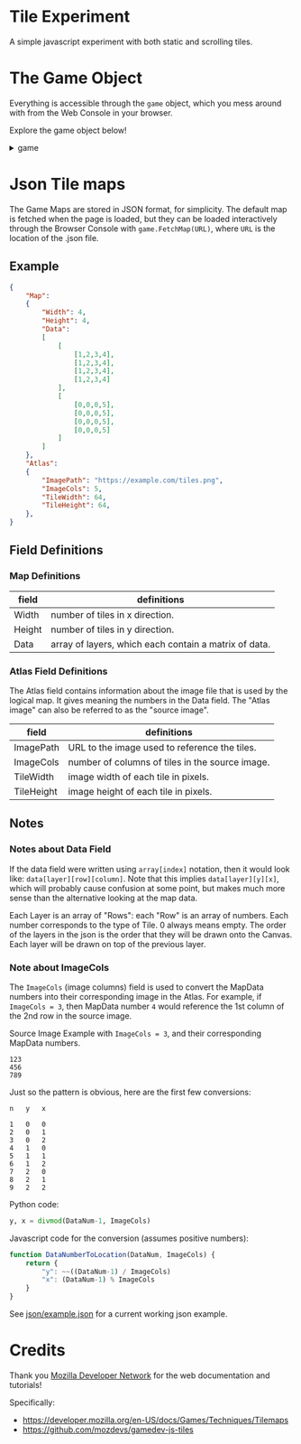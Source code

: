 Tile Experiment
=================

A simple javascript experiment with both static and scrolling tiles.



The Game Object
=====================

Everything is accessible through the `game` object, which you mess around with from the Web Console in your browser.

Explore the game object below!



<details><summary> game </summary><blockquote>

<details><summary> bin </summary><blockquote>

<details><summary> nest1 </summary><blockquote>

a\
b\
c
</blockquote></details>
<details><summary> nest2 </summary><blockquote>

a\
b\
c
</blockquote></details>

f1\
f2\
f3
</blockquote></details>

<details><summary> boot </summary><blockquote>

x\
y\
z
</blockquote></details>

<details><summary> dev </summary><blockquote>

p\
q\
r
</blockquote></details>

<details><summary> etc </summary><blockquote>

e\
t\
c
</blockquote></details>

<details><summary> home </summary><blockquote>

me\
you\
everyone
</blockquote></details>

<details><summary> lib </summary><blockquote>

lib\
er\
ate
</blockquote></details>

</blockquote></details>





Json Tile maps
=====================

The Game Maps are stored in JSON format, for simplicity.  The default map is fetched when the page is loaded, but they can be loaded interactively through the Browser Console with `game.FetchMap(URL)`, where `URL` is the location of the .json file.


Example
---------------

~~~json
{
	"Map": 
	{
		"Width": 4,
		"Height": 4,
		"Data":
		[
			[
				[1,2,3,4],
				[1,2,3,4],
				[1,2,3,4],
				[1,2,3,4]
			],
			[
				[0,0,0,5],
				[0,0,0,5],
				[0,0,0,5],
				[0,0,0,5]
			]
		]
	},
	"Atlas": 
	{
		"ImagePath": "https://example.com/tiles.png",
		"ImageCols": 5,
		"TileWidth": 64,
		"TileHeight": 64,
	},
}
~~~



Field Definitions
----------------------

### Map Definitions

| field      | definitions
| -----------|-----------------
| Width      | number of tiles in x direction.
| Height     | number of tiles in y direction.
| Data       | array of layers, which each contain a matrix of data.


### Atlas Field Definitions

The Atlas field contains information about the image file that is used by the logical map.  It gives meaning the numbers in the Data field.  The "Atlas image" can also be referred to as the "source image".


| field      | definitions
| -----------|-----------------
| ImagePath  | URL to the image used to reference the tiles.
| ImageCols  | number of columns of tiles in the source image.
| TileWidth  | image width of each tile in pixels.
| TileHeight | image height of each tile in pixels.







Notes
-----------

### Notes about Data Field

If the data field were written using `array[index]` notation, then it would look like: `data[layer][row][column]`.  Note that this implies `data[layer][y][x]`, which will probably cause confusion at some point, but makes much more sense than the alternative looking at the map data.

Each Layer is an array of "Rows": each "Row" is an array of numbers.  Each number corresponds to the type of Tile.  0 always means empty.  The order of the layers in the json is the order that they will be drawn onto the Canvas.  Each layer will be drawn on top of the previous layer.


### Note about ImageCols

The `ImageCols` (image columns) field is used to convert the MapData numbers into their corresponding image in the Atlas.  For example, if `ImageCols = 3`, then MapData number `4` would reference the 1st column of the 2nd row in the source image. 

Source Image Example with `ImageCols = 3`, and their corresponding MapData numbers.
~~~~
123
456
789
~~~~

Just so the pattern is obvious, here are the first few conversions:
~~~
n	y	x

1	0	0
2	0	1
3	0	2
4	1	0
5	1	1
6	1	2
7	2	0
8	2	1
9	2	2
~~~


Python code:
~~~python
y, x = divmod(DataNum-1, ImageCols)
~~~

Javascript code for the conversion (assumes positive numbers):
~~~js
function DataNumberToLocation(DataNum, ImageCols) {
	return {
		"y": ~~((DataNum-1) / ImageCols)
		"x": (DataNum-1) % ImageCols
	}
}
~~~

See [json/example.json](https://fractalbach.github.io/TileExperiments/json/example.json) for a current working json example.



Credits
===================

Thank you [Mozilla Developer Network](https://developer.mozilla.org/) for the web documentation and tutorials!


Specifically:

* https://developer.mozilla.org/en-US/docs/Games/Techniques/Tilemaps
* https://github.com/mozdevs/gamedev-js-tiles
